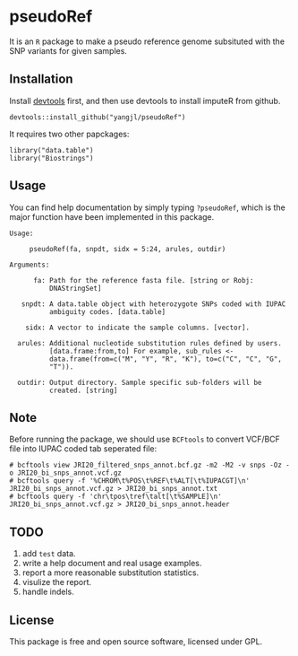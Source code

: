 # pseudoRef
It is an `R` package to make a pseudo reference genome subsituted with the SNP variants for given samples. 


## Installation
Install [devtools](https://github.com/hadley/devtools) first, and then use devtools to install imputeR from github.
```
devtools::install_github("yangjl/pseudoRef")
```
It requires two other papckages:
```
library("data.table")
library("Biostrings")
```
## Usage

You can find help documentation by simply typing `?pseudoRef`, which is the major function have been implemented in this package.
```
Usage:

     pseudoRef(fa, snpdt, sidx = 5:24, arules, outdir)

Arguments:

      fa: Path for the reference fasta file. [string or Robj:
          DNAStringSet]

   snpdt: A data.table object with heterozygote SNPs coded with IUPAC
          ambiguity codes. [data.table]

    sidx: A vector to indicate the sample columns. [vector].

  arules: Additional nucleotide substitution rules defined by users.
          [data.frame:from,to] For example, sub_rules <-
          data.frame(from=c("M", "Y", "R", "K"), to=c("C", "C", "G",
          "T")).

  outdir: Output directory. Sample specific sub-folders will be
          created. [string]
```

## Note

Before running the package, we should use `BCFtools` to convert VCF/BCF file into IUPAC coded tab seperated file:
```
# bcftools view JRI20_filtered_snps_annot.bcf.gz -m2 -M2 -v snps -Oz -o JRI20_bi_snps_annot.vcf.gz
# bcftools query -f '%CHROM\t%POS\t%REF\t%ALT[\t%IUPACGT]\n' JRI20_bi_snps_annot.vcf.gz > JRI20_bi_snps_annot.txt
# bcftools query -f 'chr\tpos\tref\talt[\t%SAMPLE]\n' JRI20_bi_snps_annot.vcf.gz > JRI20_bi_snps_annot.header
```

## TODO
1. add `test` data.
2. write a help document and real usage examples.
3. report a more reasonable substitution statistics.
4. visulize the report.
5. handle indels.

## License

This package is free and open source software, licensed under GPL.
